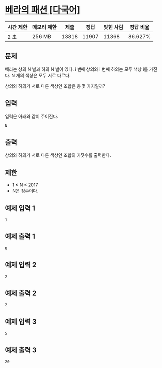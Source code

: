 # [베라의 패션 [다국어]](https://www.acmicpc.net/problem/15439)

| 시간 제한 | 메모리 제한 | 제출 | 정답 | 맞힌 사람 | 정답 비율 |
| --- | --- | --- | --- | --- | --- |
| 2 초 | 256 MB | 13818 | 11907 | 11368 | 86.627% |

## 문제

베라는 상의 N 벌과 하의 N 벌이 있다. i 번째 상의와 i 번째 하의는 모두 색상 i를 가진다. N 개의 색상은 모두 서로 다르다.

상의와 하의가 서로 다른 색상인 조합은 총 몇 가지일까?

## 입력

입력은 아래와 같이 주어진다.

```
N
```

## 출력

상의와 하의가 서로 다른 색상인 조합의 가짓수를 출력한다.

## 제한

- 1 ≤ N ≤ 2017
- N은 정수이다.

## 예제 입력 1

```
1

```

## 예제 출력 1

```
0

```

## 예제 입력 2

```
2

```

## 예제 출력 2

```
2

```

## 예제 입력 3

```
5

```

## 예제 출력 3

```
20
```
